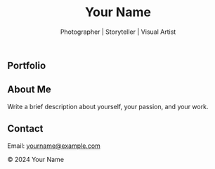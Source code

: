 <!DOCTYPE html>
<html lang="en">
<head>
    <meta charset="UTF-8">
    <meta name="viewport" content="width=device-width, initial-scale=1.0">
    <title>Your Name's Portfolio</title>
    <link rel="stylesheet" href="styles.css">
    <link rel="preconnect" href="https://fonts.googleapis.com">
    <link rel="preconnect" href="https://fonts.gstatic.com" crossorigin>
    <link href="https://fonts.googleapis.com/css2?family=Open+Sans:wght@400;700&display=swap" rel="stylesheet">
</head>
<body>
    <header>
        <h1>Your Name</h1>
        <p>Photographer | Storyteller | Visual Artist</p>
    </header>
    <section id="portfolio">
        <h2>Portfolio</h2>
        <div class="gallery">
            <!-- Images will go here -->
        </div>
    </section>
    <section id="about">
        <h2>About Me</h2>
        <p>Write a brief description about yourself, your passion, and your work.</p>
    </section>
    <section id="contact">
        <h2>Contact</h2>
        <p>Email: <a href="mailto:yourname@example.com">yourname@example.com</a></p>
    </section>
    <footer>
        <p>&copy; 2024 Your Name</p>
    </footer>
</body>
</html>
